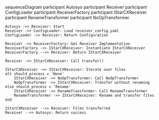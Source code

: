sequenceDiagram
    participant Autosys
    participant Receiver
    participant ConfigLoader
    participant ReceiverFactory
    participant IStarCXReceiver
    participant RenameTransformer
    participant NoOpTransformer

    Autosys ->> Receiver: Start
    Receiver ->> ConfigLoader: Load receiver_config.yaml
    ConfigLoader ->> Receiver: Return Configuration

    Receiver ->> ReceiverFactory: Get Receiver Implementation
    ReceiverFactory ->> IStarCXReceiver: Instantiate IStarCXReceiver
    ReceiverFactory -->> Receiver: Return IStarCXReceiver

    Receiver ->> IStarCXReceiver: Call transfer()

    IStarCXReceiver ->> IStarCXReceiver: Iterate over files
    alt should_process = 'None'
        IStarCXReceiver ->> NoOpTransformer: Call NoOpTransformer
        NoOpTransformer ->> IStarCXReceiver: Transfer without renaming
    else should_process = 'Rename'
        IStarCXReceiver ->> RenameTransformer: Call RenameTransformer
        RenameTransformer ->> IStarCXReceiver: Rename and transfer files
    end

    IStarCXReceiver -->> Receiver: Files transferred
    Receiver -->> Autosys: Return success
